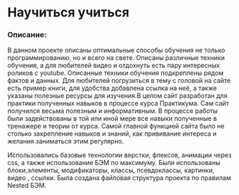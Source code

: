 <h1 aalign="center">Научиться учиться</h1>

### Описание:

В данном проекте описаны оптимальные способы обучения не только программированию, но и всего на свете.
Описаны различные техники обучения, а для любителей видео и отдохнуть есть пару интересных роликов с youtube.
Описанные техники обучения подкреплены рядом фактов и данных. Для любителей погрузиться в тему с головой на сайте есть пример книги, для удобства добавлена ссылка на неё, а также указаны полезные ресурсы для изучения.В целом сайт разработан для практики полученных навыков в процессе курса Практикума. Сам сайт получился весьма полезным и информативным. В процессе работы были задействованы в той или иной мере все навыки полученные в тренажере и теории от курса. Самой главной функцией сайта было не столько закрепление навыков и знаний, как прививание интереса и желания заниматься этим регулярно.



Использовались базовые технологии верстки, флексов, анимации через css, а также использование БЭМ по максимуму. Были использованы блоки,элементы, модификаторы, классы, псевдоклассы, картинки, видео , ссылки. 
Была создана файловая структура проекта по правилам Nested БЭМ. 
